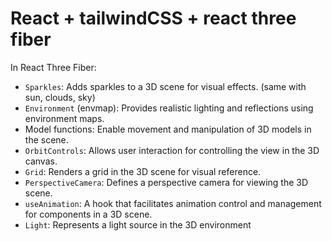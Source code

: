 # React + tailwindCSS + react three fiber

In React Three Fiber:

- `Sparkles`: Adds sparkles to a 3D scene for visual effects. (same with sun, clouds, sky)
- `Environment` (envmap): Provides realistic lighting and reflections using environment maps.
- Model functions: Enable movement and manipulation of 3D models in the scene.
- `OrbitControls`: Allows user interaction for controlling the view in the 3D canvas.
- `Grid`: Renders a grid in the 3D scene for visual reference.
- `PerspectiveCamera`: Defines a perspective camera for viewing the 3D scene.
- `useAnimation`: A hook that facilitates animation control and management for components in a 3D scene.
- `Light`: Represents a light source in the 3D environment
